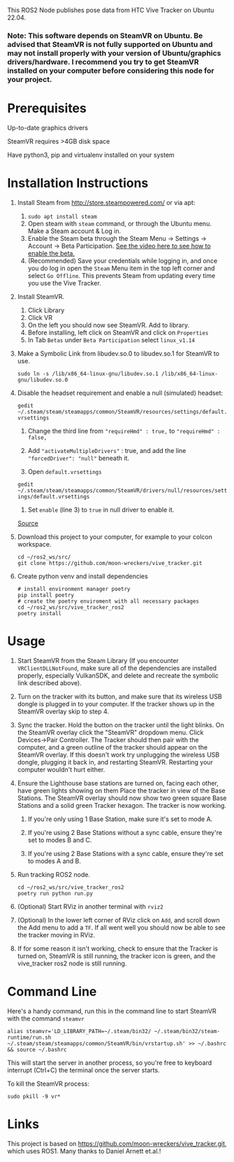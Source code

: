 This ROS2 Node publishes pose data from HTC Vive Tracker on Ubuntu 22.04. 

### Note: This software depends on SteamVR on Ubuntu. Be advised that SteamVR is not fully supported on Ubuntu and may not install properly with your version of Ubuntu/graphics drivers/hardware. I recommend you try to get SteamVR installed on your computer before considering this node for your project. 

# Prerequisites

Up-to-date graphics drivers

SteamVR requires >4GB disk space

Have python3, pip and virtualenv installed on your system


# Installation Instructions

1. Install Steam from http://store.steampowered.com/ or via apt:
      1. `sudo apt install steam`
      2. Open steam with `steam` command, or through the Ubuntu menu. Make a Steam account & Log in.
      3. Enable the Steam beta through the Steam Menu -> Settings -> Account -> Beta Participation. [See the video here to see how to enable the beta.](https://www.youtube.com/watch?v=7AFUcj3HpvE)
      4. (Recommended) Save your credentials while logging in, and once you do log in open the `Steam` Menu item in the top left corner and select `Go Offline`. This prevents Steam from updating every time you use the Vive Tracker. 

2. Install SteamVR. 
   1. Click Library
   2. Click VR
   3. On the left you should now see SteamVR. Add to library.
   4. Before installing, left click on SteamVR and click on `Properties`
   5. In Tab `Betas` under `Beta Participation` select `linux_v1.14`

3. Make a Symbolic Link from libudev.so.0 to libudev.so.1 for SteamVR to use. 

   `sudo ln -s /lib/x86_64-linux-gnu/libudev.so.1 /lib/x86_64-linux-gnu/libudev.so.0`

4. Disable the headset requirement and enable a null (simulated) headset:

   `gedit ~/.steam/steam/steamapps/common/SteamVR/resources/settings/default.vrsettings`

   1. Change the third line from `"requireHmd" : true,` to `"requireHmd" : false,`

   2. Add `"activateMultipleDrivers"` : true, and add the line `"forcedDriver": "null"` beneath it.
   
   3. Open `default.vrsettings`

   `gedit ~/.steam/steam/steamapps/common/SteamVR/drivers/null/resources/settings/default.vrsettings`

   1. Set `enable` (line 3) to `true` in null driver to enable it.

   [Source](https://www.reddit.com/r/Vive/comments/6uo053/how_to_use_steamvr_tracked_devices_without_a_hmd/) 

5. Download this project to your computer, for example to your colcon workspace.
   ```
   cd ~/ros2_ws/src/
   git clone https://github.com/moon-wreckers/vive_tracker.git
   ```

6. Create python venv and install dependencies
   ```
   # install environment manager poetry
   pip install poetry
   # create the poetry enviroment with all necessary packages
   cd ~/ros2_ws/src/vive_tracker_ros2
   poetry install
   ```

# Usage
1. Start SteamVR from the Steam Library (If you encounter `VRClientDLLNotFound`, make sure all of the dependencies are installed properly, especially VulkanSDK, and delete and recreate the symbolic link described above).

2. Turn on the tracker with its button, and make sure that its wireless USB dongle is plugged in to your computer. If the tracker shows up in the SteamVR overlay skip to step 4.

3. Sync the tracker. Hold the button on the tracker until the light blinks. On the SteamVR overlay click the "SteamVR" dropdown menu. Click Devices->Pair Controller. The Tracker should then pair with the computer, and a green outline of the tracker should appear on the SteamVR overlay. If this doesn't work try unplugging the wireless USB dongle, plugging it back in, and restarting SteamVR. Restarting your computer wouldn't hurt either.

4. Ensure the Lighthouse base stations are turned on, facing each other, have green lights showing on them Place the tracker in view of the Base Stations. The SteamVR overlay should now show two green square Base Stations and a solid green Tracker hexagon. The tracker is now working. 

     1. If you're only using 1 Base Station, make sure it's set to mode A.
     
     2. If you're using 2 Base Stations without a sync cable, ensure they're set to modes B and C.
     
     3. If you're using 2 Base Stations with a sync cable, ensure they're set to modes A and B.

5. Run tracking ROS2 node.
   ```
   cd ~/ros2_ws/src/vive_tracker_ros2
   poetry run python run.py
   ``` 

6. (Optional) Start RViz in another terminal with `rviz2`

7. (Optional) In the lower left corner of RViz click on `Add`, and scroll down the Add menu to add a `TF`. If all went well you should now be able to see the tracker moving in RViz. 

8. If for some reason it isn't working, check to ensure that the Tracker is turned on, SteamVR is still running, the tracker icon is green, and the vive_tracker ros2 node is still running.


# Command Line

Here's a handy command, run this in the command line to start SteamVR with the command `steamvr`

`alias steamvr='LD_LIBRARY_PATH=~/.steam/bin32/ ~/.steam/bin32/steam-runtime/run.sh ~/.steam/steam/steamapps/common/SteamVR/bin/vrstartup.sh' >> ~/.bashrc && source ~/.bashrc`

This will start the server in another process, so you're free to keyboard interrupt (Ctrl+C) the terminal once the server starts. 

To kill the SteamVR process:

`sudo pkill -9 vr*`




# Links

This project is based on https://github.com/moon-wreckers/vive_tracker.git, which uses ROS1. Many thanks to Daniel Arnett et.al.!
